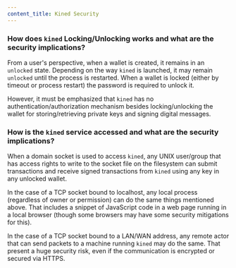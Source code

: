 ```yaml
---
content_title: Kined Security
---
```


### How does `kined` Locking/Unlocking works and what are the security implications?

From a user's perspective, when a wallet is created, it remains in an `unlocked` state. Depending on the way `kined` is launched, it may remain `unlocked` until the process is restarted. When a wallet is locked (either by timeout or process restart) the password is required to unlock it.

However, it must be emphasized that `kined` has no authentication/authorization mechanism besides locking/unlocking the wallet for storing/retrieving private keys and signing digital messages.

### How is the `kined` service accessed and what are the security implications?

When a domain socket is used to access `kined`, any UNIX user/group that has access rights to write to the socket file on the filesystem can submit transactions and receive signed transactions from `kined` using any key in any unlocked wallet.

In the case of a TCP socket bound to localhost, any local process (regardless of owner or permission) can do the same things mentioned above. That includes a snippet of JavaScript code in a web page running in a local browser (though some browsers may have some security mitigations for this).

In the case of a TCP socket bound to a LAN/WAN address, any remote actor that can send packets to a machine running `kined` may do the same. That present a huge security risk, even if the communication is encrypted or secured via HTTPS.
